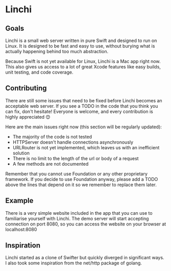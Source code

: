 # Linchi

## Goals

Linchi is a small web server written in pure Swift and designed to run on Linux.
It is designed to be fast and easy to use, without burying what is actually 
happening behind too much abstraction.

Because Swift is not yet available for Linux, Linchi is a Mac app right now. This also gives us access
to a lot of great Xcode features like easy builds, unit testing, and code coverage.

## Contributing

There are still some issues that need to be fixed before Linchi becomes an acceptable web server.
If you see a TODO in the code that you think you can fix, don't hesitate! Everyone is welcome, and 
every contribution is highly appreciated 😊

Here are the main issues right now (this section will be regularly updated):
- The majority of the code is not tested
- HTTPServer doesn't handle connections asynchronously
- URLRouter is not yet implemented, which leaves us with an inefficient solution
- There is no limit to the length of the url or body of a request
- A few methods are not documented

Remember that you cannot use Foundation or any other proprietary framework. If you decide to use 
Foundation anyway, please add a TODO above the lines that depend on it so we remember to replace them later.

## Example

There is a very simple website included in the app that you can use to familiarise yourself with Linchi.
The demo server will start accepting connection on port 8080, so you can access the website on your browser at localhost:8080

## Inspiration

Linchi started as a clone of Swifter but quickly diverged in significant ways. 
I also took some inspiration from the net/http package of golang.
